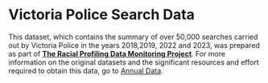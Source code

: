 # Victoria Police Search Data 

This dataset, which contains the summary of over 50,000 searches carried out by Victoria Police in the years 2018,2019, 2022 and 2023, was prepared as part of [**The Racial Profiling Data Monitoring Project**](https://khaki-pepper-b3rf.squarespace.com/).  For more information on the original datasets and the significant resources and effort required to obtain this data, go to [Annual Data](https://khaki-pepper-b3rf.squarespace.com/annual-data).

